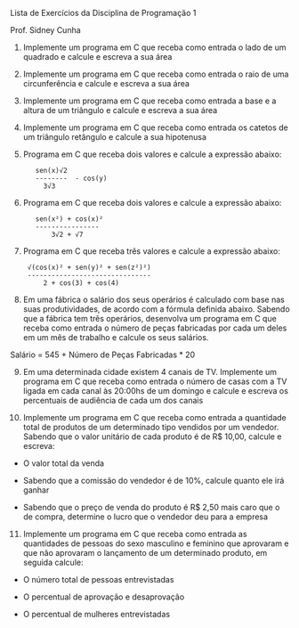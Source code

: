 Lista de Exercícios da Disciplina de Programação 1

Prof. Sidney Cunha

1. Implemente um programa em C que receba como entrada o lado de um
quadrado e calcule e escreva a sua área

2. Implemente um programa em C que receba como entrada o raio de uma
circunferência e calcule e escreva a sua área

3. Implemente um programa em C que receba como entrada a base e a
altura de um triângulo e calcule e escreva a sua área

4. Implemente um programa em C que receba como entrada os catetos de
um triângulo retângulo e calcule a sua hipotenusa

5. Programa em C que receba dois valores e calcule a expressão abaixo:

          sen(x)√2
          --------  - cos(y)
            3√3

6. Programa em C que receba dois valores e calcule a expressão abaixo:

          sen(x²) + cos(x)²
          ----------------
              3√2 + √7
              
7. Programa em C que receba três valores e calcule a expressão abaixo:

        √(cos(x)² + sen(y)² + sen(z²)²)
        -------------------------------
            2 + cos(3) + cos(4)

8. Em uma fábrica o salário dos seus operários é calculado com base nas
suas produtividades, de acordo com a fórmula definida abaixo. Sabendo
que a fábrica tem três operários, desenvolva um programa em C que
receba como entrada o número de peças fabricadas por cada um deles
em um mês de trabalho e calcule os seus salários.

Salário = 545 + Número de Peças Fabricadas * 20

9. Em uma determinada cidade existem 4 canais de TV. Implemente um
programa em C que receba como entrada o número de casas com a TV
ligada em cada canal às 20:00hs de um domingo e calcule e escreva os
percentuais de audiência de cada um dos canais

10. Implemente um programa em C que receba como entrada a quantidade
total de produtos de um determinado tipo vendidos por um vendedor.
Sabendo que o valor unitário de cada produto é de R$ 10,00, calcule e
escreva:

- O valor total da venda

- Sabendo que a comissão do vendedor é de 10%, calcule quanto
ele irá ganhar

- Sabendo que o preço de venda do produto é R$ 2,50 mais caro
que o de compra, determine o lucro que o vendedor deu para a
empresa

11. Implemente um programa em C que receba como entrada as
quantidades de pessoas do sexo masculino e feminino que aprovaram e
que não aprovaram o lançamento de um determinado produto, em
seguida calcule:

- O número total de pessoas entrevistadas

- O percentual de aprovação e desaprovação

- O percentual de mulheres entrevistadas

